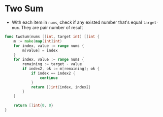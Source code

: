 # Two Sum

 - With each item in `nums`,  check if any existed number that's equal `target-num`. They are pair number of result

```go
func twoSum(nums []int, target int) []int {
    m := make(map[int]int)
    for index, value := range nums {
        m[value] = index
    }
    for index, value := range nums {
        remaining := target - value
        if index2, ok := m[remaining]; ok {
            if index == index2 {
                continue
            }
            return []int{index, index2}
        }
    }
    
    return []int{0, 0}
}
```
